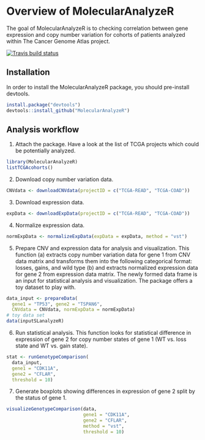 
# Overview of MolecularAnalyzeR

The goal of MolecularAnalyzeR is to checking correlation between gene
expression and copy number variation for cohorts of patients analyzed
within The Cancer Genome Atlas project.

<!-- badges: start -->

[![Travis build
status](https://travis-ci.com/kkolmus/MolecularAnalyzeR.svg?branch=main)](https://travis-ci.com/kkolmus/MolecularAnalyzeR)
<!-- badges: end -->

## Installation

In order to install the MolecularAnalyzeR package, you should
pre-install devtools.

``` r
install.package("devtools")
devtools::install_github("MolecularAnalyzeR")
```

## Analysis workflow

1.  Attach the package. Have a look at the list of TCGA projects which
    could be potentially analyzed.

``` r
library(MolecularAnalyzeR)
listTCGAcohorts()
```

2.  Download copy number variation data.

``` r
CNVdata <- downloadCNVdata(projectID = c("TCGA-READ", "TCGA-COAD"))
```

3.  Download expression data.

``` r
expData <- downloadExpData(projectID = c("TCGA-READ", "TCGA-COAD"))
```

4.  Normalize expression data.

``` r
normExpData <- normalizeExpData(expData = expData, method = "vst")
```

5.  Prepare CNV and expression data for analysis and visualization. This
    function (a) extracts copy number variation data for gene 1 from CNV
    data matrix and transforms them into the following categorical
    format: losses, gains, and wild type (b) and extracts normalized
    expression data for gene 2 from expression data matrix. The newly
    formed data frame is an input for statistical analysis and
    visualization. The package offers a toy dataset to play with.

``` r
data_input <- prepareData(
  gene1 = "TP53", gene2 = "TSPAN6", 
  CNVdata = CNVdata, normExpData = normExpData)
# toy data set
data(inputSLanalyzeR)
```

6.  Run statistical analysis. This function looks for statistical
    difference in expression of gene 2 for copy number states of gene 1
    (WT vs. loss state and WT vs. gain state).

``` r
stat <- runGenotypeComparison(
  data_input,
  gene1 = "CDK11A",
  gene2 = "CFLAR",
  threshold = 10)
```

7.  Generate boxplots showing differences in expression of gene 2 split
    by the status of gene 1.

``` r
visualizeGenotypeComparison(data,
                            gene1 = "CDK11A",
                            gene2 = "CFLAR",
                            method = "vst",
                            threshold = 10)
```
